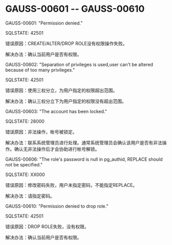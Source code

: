 # GAUSS-00601 -- GAUSS-00610

GAUSS-00601: "Permission denied."

SQLSTATE: 42501

错误原因：CREATE/ALTER/DROP ROLE没有权限操作失败。

解决办法：确认当前用户是否有权限。

GAUSS-00602: "Separation of privileges is used,user can't be altered because of too many privileges."

SQLSTATE: 42501

错误原因：使用三权分立，为用户指定的权限超出范围。

解决办法：确认三权分立下为用户指定的权限没有超出范围。

GAUSS-00603: "The account has been locked."

SQLSTATE: 28000

错误原因：非法操作，帐号被锁定。

解决办法：联系系统管理员进行处理。通常系统管理员会确认该用户是否有非法操作。确认无非法操作后才会协助进行帐号解锁。

GAUSS-00606: "The role's password is null in pg\_authid, REPLACE should not be specified."

SQLSTATE: XX000

错误原因：修改密码失败，用户未指定密码，不能指定REPLACE。

解决办法：请指定密码。

GAUSS-00610: "Permission denied to drop role."

SQLSTATE: 42501

错误原因：DROP ROLE失败，没有权限。

解决办法：确认当前用户是否有权限。
